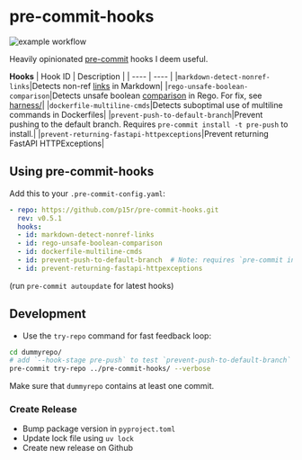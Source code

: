 # pre-commit-hooks
![example workflow][gh_badge]

Heavily opinionated [pre-commit][precommit] hooks I deem useful.

**Hooks**
| Hook ID | Description |
| ---- | ---- |
|`markdown-detect-nonref-links`|Detects non-ref [links][mdlinks] in Markdown|
|`rego-unsafe-boolean-comparison`|Detects unsafe boolean [comparison][regobool] in Rego. For fix, see [harness/][safebool]|
|`dockerfile-multiline-cmds`|Detects suboptimal use of multiline commands in Dockerfiles|
|`prevent-push-to-default-branch`|Prevent pushing to the default branch. Requires `pre-commit install -t pre-push` to install.|
|`prevent-returning-fastapi-httpexceptions`|Prevent returning FastAPI HTTPExceptions|

## Using pre-commit-hooks
Add this to your `.pre-commit-config.yaml`:
```yaml
- repo: https://github.com/p15r/pre-commit-hooks.git
  rev: v0.5.1
  hooks:
  - id: markdown-detect-nonref-links
  - id: rego-unsafe-boolean-comparison
  - id: dockerfile-multiline-cmds
  - id: prevent-push-to-default-branch  # Note: requires `pre-commit install -t pre-push` to install hook.
  - id: prevent-returning-fastapi-httpexceptions
```
(run `pre-commit autoupdate` for latest hooks)

## Development
* Use the `try-repo` command for fast feedback loop:
```bash
cd dummyrepo/
# add `--hook-stage pre-push` to test `prevent-push-to-default-branch`
pre-commit try-repo ../pre-commit-hooks/ --verbose
```
Make sure that `dummyrepo` contains at least one commit.

### Create Release
* Bump package version in `pyproject.toml`
* Update lock file using `uv lock`
* Create new release on Github

[gh_badge]: https://github.com/p15r/pre-commit-hooks/actions/workflows/check.yml/badge.svg
[precommit]: https://pre-commit.com/
[mdlinks]: https://daringfireball.net/projects/markdown/syntax#link
[regobool]: https://play.openpolicyagent.org/p/usNlKtMVlo
[safebool]: tests/harness/unsafe_boolean_comparison.rego
